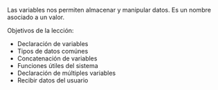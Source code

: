 Las variables nos permiten almacenar y manipular datos.
Es un nombre asociado a un valor.

Objetivos de la lección:

- Declaración de variables
- Tipos de datos comúnes
- Concatenación de variables
- Funciones útiles del sistema
- Declaración de múltiples variables
- Recibir datos del usuario
